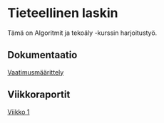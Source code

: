 # Tieteellinen laskin

Tämä on Algoritmit ja tekoäly -kurssin harjoitustyö.

## Dokumentaatio

[Vaatimusmäärittely](https://github.com/sari-bee/tieteellinen_laskin/blob/main/dokumentaatio/vaatimusmaarittely.md)

## Viikkoraportit

[Viikko 1](https://github.com/sari-bee/tieteellinen_laskin/blob/main/viikkoraportit/viikko1.md)